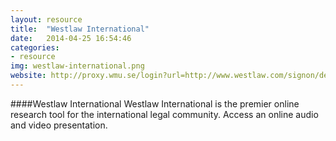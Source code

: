 ```yaml
---
layout: resource 
title:  "Westlaw International"
date:   2014-04-25 16:54:46
categories:
- resource 
img: westlaw-international.png
website: http://proxy.wmu.se/login?url=http://www.westlaw.com/signon/default.wl?RS=UKIS1.0&VR=1.0&sp=intmaritime-000 
---
```

####Westlaw International 
Westlaw International is the premier online research tool for the international
legal community. Access an online audio and video presentation. 
